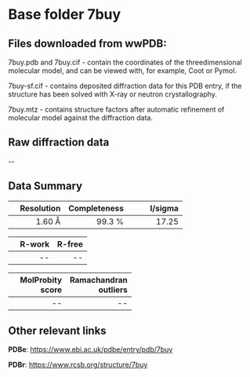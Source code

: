 # Base folder 7buy

## Files downloaded from wwPDB:

7buy.pdb and 7buy.cif - contain the coordinates of the threedimensional molecular model, and can be viewed with, for example, Coot or Pymol.

7buy-sf.cif - contains deposited diffraction data for this PDB entry, if the structure has been solved with X-ray or neutron crystallography.

7buy.mtz - contains structure factors after automatic refinement of molecular model against the diffraction data.

## Raw diffraction data

--<br> 

## Data Summary
|   | Resolution | Completeness| I/sigma |
|---|-------------:|----------------:|--------------:|
|   |1.60 Å|99.3  %|<img width=50/>17.25|

|   | **R-work**| **R-free**   
|---|-------------:|----------------:|           
||--|--|

|   |**MolProbity<br>score**| **Ramachandran<br>outliers** 
|---|-------------:|----------------:|
||--|--|

 

 



## Other relevant links 
**PDBe**:  https://www.ebi.ac.uk/pdbe/entry/pdb/7buy
 
**PDBr**: https://www.rcsb.org/structure/7buy 

